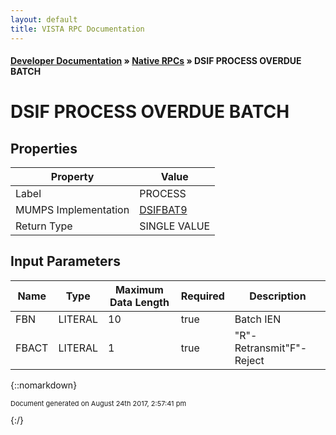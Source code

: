 ```yaml
---
layout: default
title: VISTA RPC Documentation
---
```


#### [Developer Documentation](../index) &#187; [Native RPCs](TableOfContents) &#187; DSIF PROCESS OVERDUE BATCH<br/>
# DSIF PROCESS OVERDUE BATCH



## Properties

Property | Value
--- | ---
Label | PROCESS
MUMPS Implementation | [DSIFBAT9](http://code.osehra.org/dox/Routine_DSIFBAT9_source.html)
Return Type | SINGLE VALUE


## Input Parameters

Name | Type | Maximum Data Length | Required | Description
--- | --- | --- | --- | ---
FBN | LITERAL | 10 | true | Batch IEN
FBACT | LITERAL | 1 | true | &quot;R&quot;- Retransmit&quot;F&quot;- Reject



{::nomarkdown} <br/><p style="font-size: 11px">Document generated on August 24th 2017, 2:57:41 pm</p>{:/}